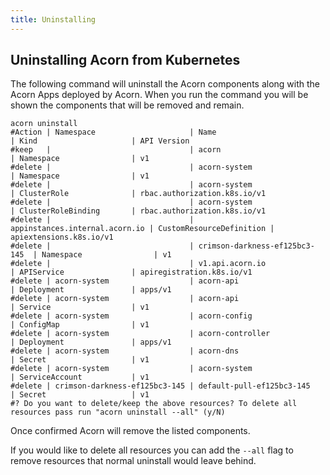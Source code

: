 ```yaml
---
title: Uninstalling
---
```


## Uninstalling Acorn from Kubernetes

The following command will uninstall the Acorn components along with the Acorn Apps deployed by Acorn. When you run the command you will be shown the components that will be removed and remain.

```shell
acorn uninstall
#Action | Namespace                     | Name                           | Kind                     | API Version                 
#keep   |                               | acorn                          | Namespace                | v1                          
#delete |                               | acorn-system                   | Namespace                | v1                          
#delete |                               | acorn-system                   | ClusterRole              | rbac.authorization.k8s.io/v1
#delete |                               | acorn-system                   | ClusterRoleBinding       | rbac.authorization.k8s.io/v1
#delete |                               | appinstances.internal.acorn.io | CustomResourceDefinition | apiextensions.k8s.io/v1     
#delete |                               | crimson-darkness-ef125bc3-145  | Namespace                | v1                          
#delete |                               | v1.api.acorn.io                | APIService               | apiregistration.k8s.io/v1   
#delete | acorn-system                  | acorn-api                      | Deployment               | apps/v1                     
#delete | acorn-system                  | acorn-api                      | Service                  | v1                          
#delete | acorn-system                  | acorn-config                   | ConfigMap                | v1                          
#delete | acorn-system                  | acorn-controller               | Deployment               | apps/v1                     
#delete | acorn-system                  | acorn-dns                      | Secret                   | v1                          
#delete | acorn-system                  | acorn-system                   | ServiceAccount           | v1                          
#delete | crimson-darkness-ef125bc3-145 | default-pull-ef125bc3-145      | Secret                   | v1                          
#? Do you want to delete/keep the above resources? To delete all resources pass run "acorn uninstall --all" (y/N) 
```

Once confirmed Acorn will remove the listed components.

If you would like to delete all resources you can add the `--all` flag to remove resources that normal uninstall would leave behind.
